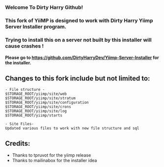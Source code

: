 ### Welcome To Dirty Harry Github!

### This fork of YiiMP is designed to work with Dirty Harry Yiimp Server Installer program.
### Trying to install this on a server not built by this installer will cause crashes !

#### Please go to https://github.com/DirtyHarryDev/Yiimp-Server-Installer for the installer.

## Changes to this fork include but not limited to:

```
- File structure -
$STORAGE_ROOT/yiimp/site/web
$STORAGE_ROOT/yiimp/site/stratum
$STORAGE_ROOT/yiimp/site/configuration
$STORAGE_ROOT/yiimp/site/crons
$STORAGE_ROOT/yiimp/site/log
$STORAGE_ROOT/yiimp/starts

- Site Files-
Updated various files to work with new file structure and sql
```

## Credits:

* Thanks to tpruvot for the yiimp release
* Thanks to mailinabox for the installer idea
